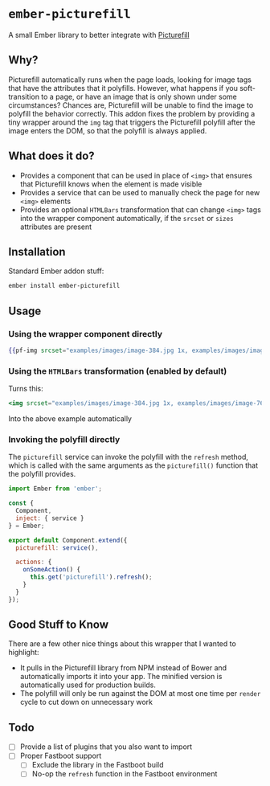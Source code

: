 # `ember-picturefill`

A small Ember library to better integrate with [Picturefill][picturefill]

## Why?

Picturefill automatically runs when the page loads, looking for image tags that have the attributes that it polyfills.  However, what happens if you soft-transition to a page, or have an image that is only shown under some circumstances?  Chances are, Picturefill will be unable to find the image to polyfill the behavior correctly.  This addon fixes the problem by providing a tiny wrapper around the `img` tag that triggers the Picturefill polyfill after the image enters the DOM, so that the polyfill is always applied.

## What does it do?

- Provides a component that can be used in place of `<img>` that ensures that Picturefill knows when the element is made visible
- Provides a service that can be used to manually check the page for new `<img>` elements
- Provides an optional `HTMLBars` transformation that can change `<img>` tags into the wrapper component automatically, if the `srcset` or `sizes` attributes are present

## Installation

Standard Ember addon stuff:

```bash
ember install ember-picturefill
```

## Usage

### Using the wrapper component directly

```hbs
{{pf-img srcset="examples/images/image-384.jpg 1x, examples/images/image-768.jpg 2x"}}
```

### Using the `HTMLBars` transformation (enabled by default)

Turns this:

```hbs
<img srcset="examples/images/image-384.jpg 1x, examples/images/image-768.jpg 2x" />
```

Into the above example automatically

### Invoking the polyfill directly

The `picturefill` service can invoke the polyfill with the `refresh` method, which is called with the same arguments as the `picturefill()` function that the polyfill provides.

```javascript
import Ember from 'ember';

const {
  Component,
  inject: { service }
} = Ember;

export default Component.extend({
  picturefill: service(),

  actions: {
    onSomeAction() {
      this.get('picturefill').refresh();
    }
  }
});
```

## Good Stuff to Know

There are a few other nice things about this wrapper that I wanted to highlight:

- It pulls in the Picturefill library from NPM instead of Bower and automatically imports it into your app.  The minified version is automatically used for production builds.
- The polyfill will only be run against the DOM at most one time per `render` cycle to cut down on unnecessary work

## Todo

- [ ] Provide a list of plugins that you also want to import
- [ ] Proper Fastboot support
    - [ ] Exclude the library in the Fastboot build
    - [ ] No-op the `refresh` function in the Fastboot environment

[picturefill]: https://github.com/scottjehl/picturefill
